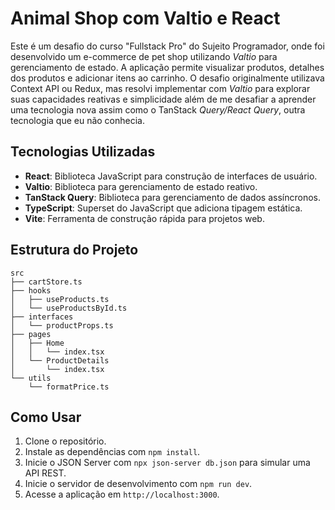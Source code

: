 # Animal Shop com Valtio e React

Este é um desafio do curso "Fullstack Pro" do Sujeito Programador, onde foi desenvolvido um e-commerce de pet shop utilizando *Valtio* para gerenciamento de estado. A aplicação permite visualizar produtos, detalhes dos produtos e adicionar itens ao carrinho. O desafio originalmente utilizava Context API ou Redux, mas resolvi implementar com *Valtio* para explorar suas capacidades reativas e simplicidade além de me desafiar a aprender uma tecnologia nova assim como o TanStack *Query/React Query*, outra tecnologia que eu não conhecia.

## Tecnologias Utilizadas

- **React**: Biblioteca JavaScript para construção de interfaces de usuário.
- **Valtio**: Biblioteca para gerenciamento de estado reativo.
- **TanStack Query**: Biblioteca para gerenciamento de dados assíncronos.
- **TypeScript**: Superset do JavaScript que adiciona tipagem estática.
- **Vite**: Ferramenta de construção rápida para projetos web.

## Estrutura do Projeto

```plaintext
src
├── cartStore.ts
├── hooks
│   ├── useProducts.ts
│   └── useProductsById.ts
├── interfaces
│   └── productProps.ts
├── pages
│   ├── Home
│   │   └── index.tsx
│   └── ProductDetails
│       └── index.tsx
└── utils
    └── formatPrice.ts
```

## Como Usar

1. Clone o repositório.
2. Instale as dependências com `npm install`.
3. Inicie o JSON Server com `npx json-server db.json` para simular uma API REST.
4. Inicie o servidor de desenvolvimento com `npm run dev`.
5. Acesse a aplicação em `http://localhost:3000`.
